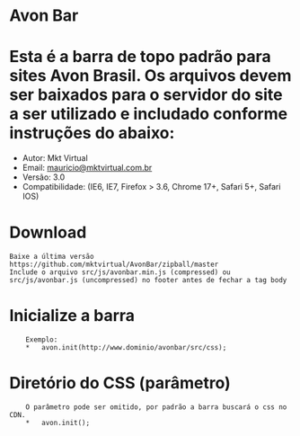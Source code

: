 ﻿Avon Bar
===

Esta é a barra de topo padrão para sites Avon Brasil. Os arquivos devem ser baixados para o servidor do site a ser utilizado e includado conforme instruções do abaixo:
===

* Autor: Mkt Virtual
* Email: mauricio@mktvirtual.com.br
* Versão: 3.0
* Compatibilidade: (IE6, IE7, Firefox > 3.6, Chrome 17+, Safari 5+, Safari IOS)

Download
===

	Baixe a última versão https://github.com/mktvirtual/AvonBar/zipball/master
	Include o arquivo src/js/avonbar.min.js (compressed) ou src/js/avonbar.js (uncompressed) no footer antes de fechar a tag body
	
Inicialize a barra
===

		Exemplo: 
		*	avon.init(http://www.dominio/avonbar/src/css); 
	
Diretório do CSS (parâmetro)
===
		
		O parâmetro pode ser omitido, por padrão a barra buscará o css no CDN.
		*	avon.init();